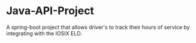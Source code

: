 # Java-API-Project

A spring-boot project that allows driver's to track their hours of service by integrating with the IOSIX ELD.
